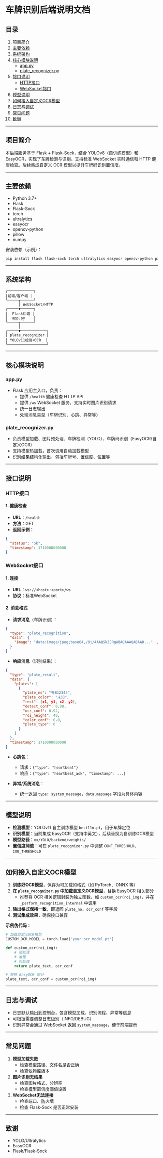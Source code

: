 # 车牌识别后端说明文档

## 目录

1. [项目简介](#项目简介)
2. [主要依赖](#主要依赖)
3. [系统架构](#系统架构)
4. [核心模块说明](#核心模块说明)
   - [app.py](#apppy)
   - [plate_recognizer.py](#plate_recognizerpy)
5. [接口说明](#接口说明)
   - [HTTP接口](#http接口)
   - [WebSocket接口](#websocket接口)
6. [模型说明](#模型说明)
7. [如何接入自定义OCR模型](#如何接入自定义ocr模型)
8. [日志与调试](#日志与调试)
9. [常见问题](#常见问题)
10. [致谢](#致谢)

---

## 项目简介

本后端服务基于 Flask + Flask-Sock，结合 YOLOv8（自训练模型）和 EasyOCR，实现了车牌检测与识别。支持标准 WebSocket 实时通信和 HTTP 健康检查。后续集成自定义 OCR 模型以提升车牌码识别置信度。

---

## 主要依赖

- Python 3.7+
- Flask
- Flask-Sock
- torch
- ultralytics
- easyocr
- opencv-python
- pillow
- numpy

安装依赖（示例）：

```bash
pip install flask flask-sock torch ultralytics easyocr opencv-python pillow numpy
```

---

## 系统架构

```
┌────────────┐
│前端/客户端 │
└─────┬──────┘
      │ WebSocket/HTTP
┌─────▼──────┐
│  Flask后端 │
│  app.py    │
└─────┬──────┘
      │
┌─────▼────────────┐
│ plate_recognizer │
│ YOLOv11检测+OCR  │
└──────────────────┘
```

---

## 核心模块说明

### app.py

- Flask 应用主入口，负责：
  - 提供 `/health` 健康检查 HTTP API
  - 提供 `/ws` WebSocket 服务，支持实时图片识别请求
  - 统一日志输出
  - 处理消息类型（车牌识别、心跳、异常等）

### plate_recognizer.py

- 负责模型加载、图片预处理、车牌检测（YOLO）、车牌码识别（EasyOCR/自定义OCR）
- 支持模型热加载，首次调用自动加载模型
- 识别结果结构化输出，包括车牌号、置信度、位置等

---

## 接口说明

### HTTP接口

#### 1. 健康检查

- **URL**：`/health`
- **方法**：GET
- **返回示例**：

```json
{
  "status": "ok",
  "timestamp": 1710000000000
}
```

### WebSocket接口

#### 1. 连接

- **URL**：`ws://<host>:<port>/ws`
- **协议**：标准WebSocket

#### 2. 消息格式

- **请求消息**（车牌识别）：

```json
{
  "type": "plate_recognition",
  "data": {
    "image": "data:image/jpeg;base64,/9j/4AAQSkZJRgABAQAAAQABAAD..."  // base64图片
  }
}
```

- **响应消息**（识别结果）：

```json
{
  "type": "plate_result",
  "data": {
    "plates": [
      {
        "plate_no": "粤B12345",
        "plate_color": "未知",
        "rect": [x1, y1, x2, y2],
        "detect_conf": 0.98,
        "ocr_conf": 0.92,
        "roi_height": 40,
        "color_conf": 0.0,
        "plate_type": 0
      }
    ]
  },
  "timestamp": 1710000000000
}
```

- **心跳包**：

  - 请求：`{"type": "heartbeat"}`
  - 响应：`{"type": "heartbeat_ack", "timestamp": ...}`
- **异常/系统消息**：

  - 统一返回 `type: system_message`，`data.message` 字段为具体内容

---

## 模型说明

- **检测模型**：YOLOv11 自主训练模型 `best11n.pt`，用于车牌定位
- **识别模型**：当前集成 EasyOCR（支持中英文），后续替换为自训练OCR模型
- **模型路径**：`xx/YOLO/backend/weights/`
- **置信度阈值**：可在 `plate_recognizer.py` 中调整 `CONF_THRESHOLD`、`IOU_THRESHOLD`

---

## 如何接入自定义OCR模型

1. **训练好OCR模型**，保存为可加载的格式（如 PyTorch、ONNX 等）
2. **在 `plate_recognizer.py` 中加载自定义OCR模型**，替换 EasyOCR 相关部分
   - 推荐将 OCR 相关逻辑封装为独立函数，如 `custom_ocr(roi_img)`，并在 `_perform_recognition_internal` 中调用
3. **输出格式保持一致**，即返回 `plate_no`、`ocr_conf` 等字段
4. **测试集成效果**，确保接口兼容

**示例伪代码：**

```python
# 加载自定义OCR模型
CUSTOM_OCR_MODEL = torch.load('your_ocr_model.pt')

def custom_ocr(roi_img):
    # 预处理
    # 推理
    # 后处理
    return plate_text, ocr_conf

# 替换 EasyOCR 部分
plate_text, ocr_conf = custom_ocr(roi_img)
```

---

## 日志与调试

- 日志默认输出到控制台，包含模型加载、识别流程、异常等信息
- 可根据需要调整日志级别（INFO/DEBUG）
- 识别异常会通过 WebSocket 返回 `system_message`，便于前端提示

---

## 常见问题

1. **模型加载失败**
   - 检查模型路径、文件名是否正确
   - 检查依赖库版本
2. **图片识别无结果**
   - 检查图片格式、分辨率
   - 检查模型置信度阈值设置
3. **WebSocket无法连接**
   - 检查端口、防火墙
   - 检查 Flask-Sock 是否正常安装

---

## 致谢

- YOLO/Ultralytics
- EasyOCR
- Flask/Flask-Sock
